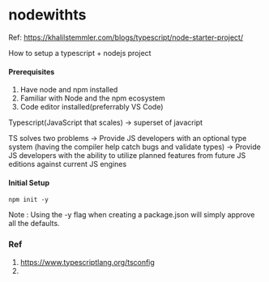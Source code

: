 # nodewithts

Ref: https://khalilstemmler.com/blogs/typescript/node-starter-project/

How to setup a typescript + nodejs project

#### Prerequisites

1. Have node and npm installed
2. Familiar with Node and the npm ecosystem 
3. Code editor installed(preferrably VS Code)

Typescript(JavaScript that scales) -> superset of javacript

TS solves two problems
-> Provide JS developers with an optional type system (having the compiler help catch bugs and validate types)
-> Provide JS developers with the ability to utilize planned features from future JS editions against current JS engines


#### Initial Setup

`npm init -y`

Note : Using the -y flag when creating a package.json will simply approve all the defaults.

### Ref

1. https://www.typescriptlang.org/tsconfig
2. 